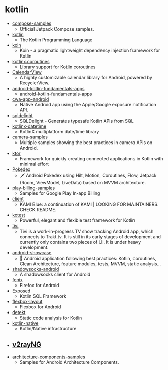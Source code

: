 # kotlin
- [compose-samples](https://github.com/android/compose-samples)
  - Official Jetpack Compose samples.
- [kotlin](https://github.com/JetBrains/kotlin)
  - The Kotlin Programming Language
- [koin](https://github.com/InsertKoinIO/koin)
  - Koin - a pragmatic lightweight dependency injection framework for Kotlin
- [kotlinx.coroutines](https://github.com/Kotlin/kotlinx.coroutines)
  - Library support for Kotlin coroutines
- [CalendarView](https://github.com/kizitonwose/CalendarView)
  - A highly customizable calendar library for Android, powered by RecyclerView.
- [android-kotlin-fundamentals-apps](https://github.com/google-developer-training/android-kotlin-fundamentals-apps)
  - android-kotlin-fundamentals-apps
- [cwa-app-android](https://github.com/corona-warn-app/cwa-app-android)
  - Native Android app using the Apple/Google exposure notification API.
- [sqldelight](https://github.com/cashapp/sqldelight)
  - SQLDelight - Generates typesafe Kotlin APIs from SQL
- [kotlinx-datetime](https://github.com/Kotlin/kotlinx-datetime)
  - KotlinX multiplatform date/time library
- [camera-samples](https://github.com/android/camera-samples)
  - Multiple samples showing the best practices in camera APIs on Android.
- [ktor](https://github.com/ktorio/ktor)
  - Framework for quickly creating connected applications in Kotlin with minimal effort
- [Pokedex](https://github.com/skydoves/Pokedex)
  - 🗡️ Android Pokedex using Hilt, Motion, Coroutines, Flow, Jetpack (Room, ViewModel, LiveData) based on MVVM architecture.
- [play-billing-samples](https://github.com/android/play-billing-samples)
  - Samples for Google Play In-app Billing
- [client](https://github.com/kami-blue/client)
  - KAMI Blue: a continuation of KAMI | LOOKING FOR MAINTAINERS. CHECK README.
- [kotest](https://github.com/kotest/kotest)
  - Powerful, elegant and flexible test framework for Kotlin
- [tivi](https://github.com/chrisbanes/tivi)
  - Tivi is a work-in-progress TV show tracking Android app, which connects to Trakt.tv. It is still in its early stages of development and currently only contains two pieces of UI. It is under heavy development.
- [android-showcase](https://github.com/igorwojda/android-showcase)
  - 💎 Android application following best practices: Kotlin, coroutines, Clean Architecture, feature modules, tests, MVVM, static analysis...
- [shadowsocks-android](https://github.com/shadowsocks/shadowsocks-android)
  - A shadowsocks client for Android
- [fenix](https://github.com/mozilla-mobile/fenix)
  - Firefox for Android
- [Exposed](https://github.com/JetBrains/Exposed)
  - Kotlin SQL Framework
- [flexbox-layout](https://github.com/google/flexbox-layout)
  - Flexbox for Android
- [detekt](https://github.com/detekt/detekt)
  - Static code analysis for Kotlin
- [kotlin-native](https://github.com/JetBrains/kotlin-native)
  - Kotlin/Native infrastructure
- [v2rayNG](https://github.com/2dust/v2rayNG)
  - 
- [architecture-components-samples](https://github.com/android/architecture-components-samples)
  - Samples for Android Architecture Components.
